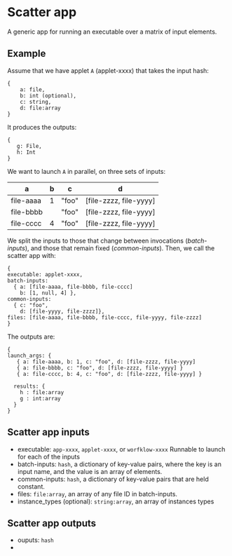 # Scatter app

A generic app for running an executable over a matrix of input elements.

## Example

Assume that we have applet `A` (applet-xxxx) that takes the input hash:
```
{
    a: file,
    b: int (optional),
    c: string,
    d: file:array
}
```

It produces the outputs:
```
{
   g: File,
   h: Int
}
```

We want to launch `A` in parallel, on three sets of inputs:

| a         | b  | c     |  d                     |
| --        | -- | --    | --                     |
| file-aaaa | 1  | "foo" | [file-zzzz, file-yyyy] |
| file-bbbb |    | "foo" | [file-zzzz, file-yyyy] |
| file-cccc | 4  | "foo" | [file-zzzz, file-yyyy] |

We split the inputs to those that change between invocations
(*batch-inputs*), and those that remain fixed (*common-inputs*).
Then, we call the scatter app with:
```
{
executable: applet-xxxx,
batch-inputs:
  { a: [file-aaaa, file-bbbb, file-cccc]
    b: [1, null, 4] },
common-inputs:
  { c: "foo",
    d: [file-yyyy, file-zzzz]},
files: [file-aaaa, file-bbbb, file-cccc, file-yyyy, file-zzzz]
}
```

The outputs are:
```
{
launch_args: {
   { a: file-aaaa, b: 1, c: "foo", d: [file-zzzz, file-yyyy]
   { a: file-bbbb, c: "foo", d: [file-zzzz, file-yyyy] }
   { a: file-cccc, b: 4, c: "foo", d: [file-zzzz, file-yyyy] }

  results: {
    h : file:array
    g : int:array
  }
}
```

## Scatter app inputs
- executable: `app-xxxx`, `applet-xxxx`, or `worfklow-xxxx`
  Runnable to launch for each of the inputs
- batch-inputs: `hash`, a dictionary of key-value pairs, where the key is an input name,
and the value is an array of elements.
- common-inputs: `hash`, a dictionary of key-value pairs that are held constant.
- files: `file:array`, an array of any file ID in batch-inputs.
- instance_types (optional): `string:array`, an array of instances types


## Scatter app outputs
- ouputs: `hash`
-
